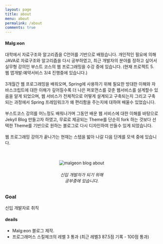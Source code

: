 ```yaml
---
layout: page
title: about
menu: about
permalink: /about
comments: true
---
```


<div class="row justify-content-between">
<div class="col-md-8 pr-5">
<h4> Malg:eon</h4>
 대학에서 자료구조와 알고리즘을 C언어를 기반으로 배웠습니다. 개인적인 필요에 의해 JAVA로 자료구조와 알고리즘을 다시 공부하였고, 최근 개발자의 분야를 정하고 싶어서 실무형 강의인 부스트 코스의 웹 프로그래밍을 수강 중에 있습니다. (현재 프로젝트 5. 웹 앱개발:예약서비스 3/4 진행중에 있습니다.) <Br><Br> 
 3개월간 웹 프로그래밍을 배워오며, Spring에 사용하기 위해 필요한 방대한 이해와 자바스크립트에 대한 이해가 깊어질수록 더 나은 퍼포먼스를 갖춘 웹서비스를 설계할수 있음을 알게 되었으며, 웹 서비스가 전체적으로 어떻게 설계되고 구축되는지 그리고 구축되는 과정에서 Spring 프레임워크가 왜 편리함을 주는지에 대하여 배울수 있었습니다. <Br><Br> 
 부스트코스 강의를 어느정도 배워나가며 그동안 배운 웹 서비스에 대한 이해를 바탕으로 Jekyll Blog 만들고자 하였고, 무료로 제공되는 Theme를 단순히 fork 하는 것보다 선택한 Theme를 기반으로 원하는 블로그로 다시 디자인하여 만들수 있게 되었습니다. <Br><Br> 
 웹 프로그래밍 강의가 끝나가는 현재는 스텝을 밟아 나갈 다음 단계를 모색 중에 있습니다. <Br><Br><Br>

</div>

<div class="col-md-4">
<div class="sticky-top sticky-top-80">
<center><p><img class="about" src="{{site.baseurl}}/assets/images/about/about_main.jpg" alt="malgeon blog about" /></p></center>
<center><h6>신입 개발자가 되기 위해 <br>공부중에 있습니다.</h6></center>
</div>
</div>
</div>


### Goal 
신입 개발자로 취직

#### deails
 - Malg:eon 블로그 제작.
 - 프로그래머스 스킬체크의 레벨 3 통과 (최근 레벨3 87.5점 기록 - 100점 통과)